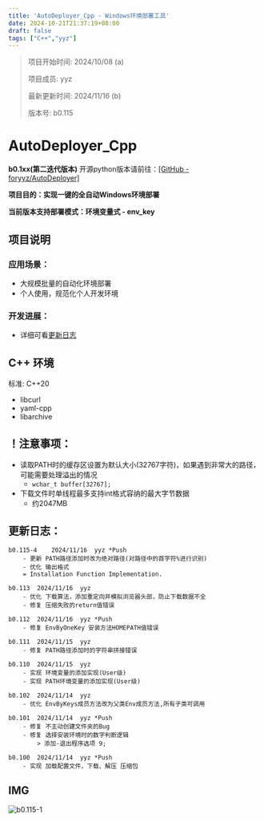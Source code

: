 ```yaml
---
title: 'AutoDeployer_Cpp - Windows环境部署工具'
date: 2024-10-21T21:37:19+08:00
draft: false
tags: ["C++","yyz"]
---
```


> 项目开始时间: 2024/10/08 (a)
>
> 项目成员: yyz
>
> 最新更新时间: 2024/11/16 (b)
>
> 版本号: b0.115

# AutoDeployer_Cpp

**b0.1xx(第二迭代版本)** 开源python版本请前往：[[GitHub - foryyz/AutoDeployer]](https://github.com/foryyz/AutoDeployer)

**项目目的：实现一键的全自动Windows环境部署**

**当前版本支持部署模式：环境变量式 - env_key**



## 项目说明

### 应用场景：

- 大规模批量的自动化环境部署
- 个人使用，规范化个人开发环境

### 开发进展：

- 详细可看[更新日志](#更新日志)



## C++ 环境

标准: C++20

- libcurl
- yaml-cpp
- libarchive



## ！注意事项：

- 读取PATH时的缓存区设置为默认大小(32767字符)，如果遇到非常大的路径，可能需要处理溢出的情况
  - `wchar_t buffer[32767];`
- 下载文件时单线程最多支持int格式容纳的最大字节数据
  - 约2047MB




## 更新日志：

```
b0.115-4	2024/11/16	yyz	*Push
	- 更新 PATH路径添加时改为绝对路径(对路径中的首字符%进行识别)
	- 优化 输出格式
	= Installation Function Implementation.

b0.113	2024/11/16	yyz
	- 优化 下载算法，添加重定向并模拟浏览器头部，防止下载数据不全
	- 修复 压缩失败的return值错误

b0.112	2024/11/16	yyz	*Push
	- 修复 EnvByOneKey 安装方法HOMEPATH值错误
	
b0.111	2024/11/15	yyz
	- 修复 PATH路径添加时的字符串拼接错误
	
b0.110	2024/11/15	yyz
	- 实现 环境变量的添加实现(User级)
	- 实现 PATH环境变量的添加实现(User级)

b0.102	2024/11/14	yyz
	- 优化 EnvByKeys成员方法改为父类Env成员方法,所有子类可调用
	
b0.101	2024/11/14	yyz	*Push
	- 修复 不主动创建文件夹的Bug
	- 修复 选择安装环境时的数字判断逻辑
		> 添加-退出程序选项 9;
	
b0.100	2024/11/14	yyz	*Push
	- 实现 加载配置文件，下载、解压 压缩包
```

## IMG

![b0.115-1](../assets/AutoDeployer/b0.115-1.png)

